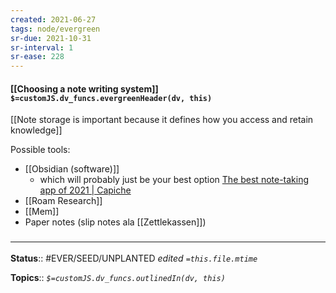 ```yaml
---
created: 2021-06-27
tags: node/evergreen
sr-due: 2021-10-31
sr-interval: 1
sr-ease: 228
---
```


#### [[Choosing a note writing system]] `$=customJS.dv_funcs.evergreenHeader(dv, this)`

[[Note storage is important because it defines how you access and retain knowledge]]

Possible tools:
- [[Obsidian (software)]] 
	- which will probably just be your best option [The best note-taking app of 2021 | Capiche](https://capiche.com/e/best-note-taking-app-2021)
- [[Roam Research]]
- [[Mem]]
- Paper notes (slip notes ala [[Zettlekassen]])

### <hr class="footnote"/>

**Status**:: #EVER/SEED/UNPLANTED 
*edited `=this.file.mtime`*

**Topics**:: 
*`$=customJS.dv_funcs.outlinedIn(dv, this)`*

